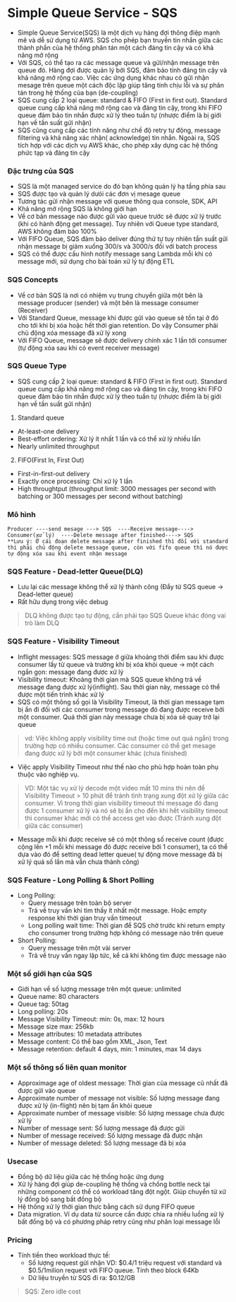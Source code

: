 # Simple Queue Service - SQS
- Simple Queue Service(SQS) là một dịch vụ hàng đợi thông điệp mạnh mẽ và dễ sử dụng từ AWS. SQS cho phép bạn truyền tin nhắn giữa các thành phần của hệ thống phân tán một cách đáng tin cậy và có khả năng mở rộng 
- Với SQS, có thể tạo ra các message queue và gửi/nhận message trên queue đó. Hàng đợi được quản lý bởi SQS, đảm bảo tính đáng tin cậy và khả năng mở rộng cao. Việc các ứng dụng khác nhau có gửi nhận mesage trên queue một cách độc lập giúp tăng tính chịu lỗi và sự phân tán trong hệ thống của bạn (de-coupling)
- SQS cung cấp 2 loại queue: standard & FIFO (First in first out). Standard queue cung cấp khả năng mở rộng cao và đáng tin cậy, trong khi FIFO queue đảm bảo tin nhắn được xử lý theo tuần tự (nhược điểm là bị giới hạn về tần suất gửi nhận)
- SQS cũng cung cấp các tính năng như chế độ retry tự động, message filtering và khả năng xác nhận( acknowledge) tin nhắn. Ngoài ra, SQS tích hợp với các dịch vụ AWS khác, cho phép xây dựng các hệ thống phức tạp và đáng tin cậy

### Đặc trưng của SQS
- SQS là một managed service do đó bạn không quản lý hạ tầng phía sau
- SQS được tạo và quản lý dưói các đơn vị mesage queue
- Tương tác gửi nhận message với queue thông qua console, SDK, API
- Khả năng mở rộng SQS là không giới hạn
- Về cơ bản message nào được gửi vào queue trước sẽ được xử lý trước (khi có hành động get message). Tuy nhiên với Queue type standard, AWS không đảm bảo 100%
- Với FIFO Queue, SQS đảm bảo deliver đúng thứ tự tuy nhiên tần suất gửi nhận message bị giảm xuống 300/s và 3000/s đối với batch process
- SQS có thể được cấu hình notify message sang Lambda mỗi khi có message mới, sử dụng cho bài toán xử lý tự động ETL

### SQS Concepts
- Về cơ bản SQS là nơi có nhiệm vụ trung chuyển giữa một bên là message producer (sender) và một bên là message consumer (Receiver)
- Với Standard Queue, message khi được gửi vào queue sẽ tồn tại ở đó cho tới khi bị xóa hoặc hết thời gian retention. Do vậy Consumer phải chủ động xóa message đã xử lý xong
- Với FIFO Queue, message sẽ được delivery chính xác 1 lần tới consumer (tự động xóa sau khi có event receiver message)

### SQS Queue Type
- SQS cung cấp 2 loại queue: standard & FIFO (First in first out). Standard queue cung cấp khả năng mở rộng cao và đáng tin cậy, trong khi FIFO queue đảm bảo tin nhắn được xử lý theo tuần tự (nhược điểm là bị giới hạn về tần suất gửi nhận)

1. Standard queue
- At-least-one delivery
- Best-effort ordering: Xử lý ít nhất 1 lần và có thể xử lý nhiều lần
- Nearly unlimited throughput

2. FIFO(First In, First Out)
- First-in-first-out delivery
- Exactly once processing: Chỉ xử lý 1 lần
- High throughtput (throughput limit: 3000 messages per second with batching or 300 messages per second without batching)

### Mô hình
```
Producer ----send mesage ---> SQS  ----Receive message----> Consumer(xử lý)  ----Delete message after finished----> SQS
**Lưu ý: Ở cái đoạn delete message after finished thì đối với standard thì phải chủ động delete message queue, còn với fifo queue thì nó được tự động xóa sau khi event nhận message
```

### SQS Feature - Dead-letter Queue(DLQ)
- Lưu lại các message không thể xử lý thành công (Đẩy từ SQS queue -> Dead-letter queue)
- Rất hữu dụng trong việc debug
>DLQ không được tạo tự động, cần phải tạo SQS Queue khác đóng vai trò làm DLQ

### SQS Feature - Visibility Timeout
- Inflight messages: SQS message ở giữa khoảng thời điểm sau khi được consumer lấy từ queue và trường khi bị xóa khỏi queue -> một cách ngắn gọn: message đang được xử lý
- Visibility timeout: Khoảng thời gian mà SQS queue không trả về message đang được xử lý(inflight). Sau thời gian này, message có thể được một tiến trình khác xử lý
- SQS có một thông số gọi là Visibility Timeout, là thời gian message tạm bị ẩn đi đối với các consumer trong message đó đang được receive bởi một consumer. Quá thời gian này message chưa bị xóa sẽ quay trở lại queue
>vd: Việc không apply visibility time out (hoặc time out quá ngắn) trong trường hợp có nhiều consumer. Các consumer có thể get mesage đang được xử lý bởi một consumer khác (chưa finished)

- Việc apply Visibility Timeout như thế nào cho phù hợp hoàn toàn phụ thuộc vào nghiệp vụ.
>VD: Một tác vụ xử lý decode một video mất 10 mins thì nên để Visibility Timeout > 10 phút để tránh tình trạng xung đột xử lý giữa các consumer. Vì trong thời gian visibility timeout thì message đó đang được 1 consumer xử lý và nó sẽ bị ẩn cho đến khi hết visibility timeout thì consumer khác mới có thể access get vào được (Tránh xung đột giữa các consumer)

- Message mỗi khi được receive sẽ có một thông số receive count (được cộng lên +1 mỗi khi message đó được receive bởi 1 consumer), ta có thể dựa vào đó để setting dead letter queue( tự động move message đã bị xử lý quá số lần mà vẫn chưa thành công)

### SQS Feature - Long Polling & Short Polling
- Long Polling:
    + Query message trên toàn bộ server
    + Trả về truy vấn khi tìm thấy ít nhất một message. Hoặc empty response khi thời gian truy vấn timeout
    + Long polling wait time: Thời gian để SQS chờ trước khi return empty cho consumer trong trường hợp không có message nào trên queue
- Short Polling:
    + Query message trên một vài server
    + Trả về truy vấn ngay lập tức, kể cả khi không tìm được message nào

### Một số giới hạn của SQS
- Giới hạn về số lượng message trên một queue: unlimited
- Queue name: 80 characters
- Queue tag: 50tag
- Long polling: 20s
- Message Visibility Timeout: min: 0s, max: 12 hours
- Message size max: 256kb
- Message attributes: 10 metadata attributes
- Message content: Có thể bao gồm XML, Json, Text
- Message retention: default 4 days, min: 1 minutes, max 14 days

### Một số thông số liên quan monitor
- Approximage age of oldest message: Thời gian của message cũ nhất đã được gửi vào queue
- Approximate number of message not visible: Số lượng message đang được xử lý (in-flight) nên bị tạm ẩn khỏi queue
- Approximate number of message visible: Số lượng message chưa được xử lý
- Number of message sent: Số lượng message đã được gửi
- Number of message received: Số lượng message đã được nhận
- Number of message deleted: Số lượng message đã bị xóa

### Usecase
- Đồng bộ dữ liệu giữa các hệ thống hoặc ứng dụng
- Xử lý hàng đợi giúp de-coupling hệ thống và chống bottle neck tại những component có thể có workload tăng đột ngột. Giúp chuyển từ xử lý đồng bộ sang bất đồng bộ
- Hệ thống xử lý thời gian thực bằng cách sử dụng FIFO queue
- Data migration. Ví dụ data từ source cần được chia ra nhiều luồng xử lý bất đồng bộ và có phương pháp retry cũng như phân loại message lỗi


### Pricing
- Tính tiền theo workload thực tế:
    + Số lượng request gửi nhận
        VD: $0.4/1 triệu request với standard và $0.5/1milion request với FIFO queue. Tính theo block 64Kb
    + Dữ liệu truyền từ SQS đi ra: $0.12/GB
>SQS: Zero idle cost
